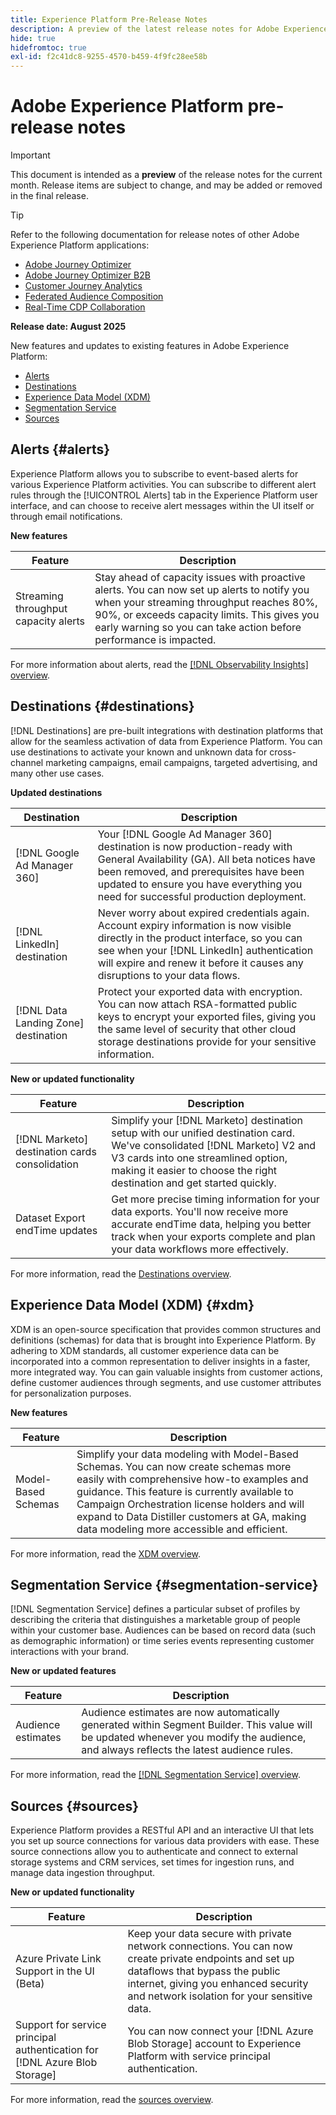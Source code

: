 ```yaml
---
title: Experience Platform Pre-Release Notes
description: A preview of the latest release notes for Adobe Experience Platform.
hide: true
hidefromtoc: true
exl-id: f2c41dc8-9255-4570-b459-4f9fc28ee58b
---
```

# Adobe Experience Platform pre-release notes

>[!IMPORTANT]
>
>This document is intended as a **preview** of the release notes for the current month. Release items are subject to change, and may be added or removed in the final release.

>[!TIP]
>
>Refer to the following documentation for release notes of other Adobe Experience Platform applications:
>
>- [Adobe Journey Optimizer](https://experienceleague.adobe.com/en/docs/journey-optimizer/using/whats-new/release-notes)
>- [Adobe Journey Optimizer B2B](https://experienceleague.adobe.com/en/docs/journey-optimizer-b2b/user/release-notes)
>- [Customer Journey Analytics](https://experienceleague.adobe.com/en/docs/analytics-platform/using/releases/pre-release-notes)
>- [Federated Audience Composition](https://experienceleague.adobe.com/en/docs/federated-audience-composition/using/e-release-notes)
>- [Real-Time CDP Collaboration](https://experienceleague.adobe.com/en/docs/real-time-cdp-collaboration/using/latest)

**Release date: August 2025**

New features and updates to existing features in Adobe Experience Platform:

- [Alerts](#alerts)
- [Destinations](#destinations)
- [Experience Data Model (XDM)](#cdm)
- [Segmentation Service](#segmentation-service)
- [Sources](#sources)

## Alerts {#alerts}

Experience Platform allows you to subscribe to event-based alerts for various Experience Platform activities. You can subscribe to different alert rules through the [!UICONTROL Alerts] tab in the Experience Platform user interface, and can choose to receive alert messages within the UI itself or through email notifications.

**New features**

| Feature | Description |
| ------- | ----------- |
| Streaming throughput capacity alerts | Stay ahead of capacity issues with proactive alerts. You can now set up alerts to notify you when your streaming throughput reaches 80%, 90%, or exceeds capacity limits. This gives you early warning so you can take action before performance is impacted. |

For more information about alerts, read the [[!DNL Observability Insights] overview](../observability/home.md).

## Destinations {#destinations}

[!DNL Destinations] are pre-built integrations with destination platforms that allow for the seamless activation of data from Experience Platform. You can use destinations to activate your known and unknown data for cross-channel marketing campaigns, email campaigns, targeted advertising, and many other use cases.

**Updated destinations**

| Destination | Description |
| --- | --- |
| [!DNL Google Ad Manager 360] | Your [!DNL Google Ad Manager 360] destination is now production-ready with General Availability (GA). All beta notices have been removed, and prerequisites have been updated to ensure you have everything you need for successful production deployment. |
| [!DNL LinkedIn] destination | Never worry about expired credentials again. Account expiry information is now visible directly in the product interface, so you can see when your [!DNL LinkedIn] authentication will expire and renew it before it causes any disruptions to your data flows. |
| [!DNL Data Landing Zone] destination | Protect your exported data with encryption. You can now attach RSA-formatted public keys to encrypt your exported files, giving you the same level of security that other cloud storage destinations provide for your sensitive information. |

**New or updated functionality**

| Feature | Description |
| --- | --- |
| [!DNL Marketo] destination cards consolidation | Simplify your [!DNL Marketo] destination setup with our unified destination card. We've consolidated [!DNL Marketo] V2 and V3 cards into one streamlined option, making it easier to choose the right destination and get started quickly. |
| Dataset Export endTime updates | Get more precise timing information for your data exports. You'll now receive more accurate endTime data, helping you better track when your exports complete and plan your data workflows more effectively. |

For more information, read the [Destinations overview](../destinations/home.md).

## Experience Data Model (XDM) {#xdm}

XDM is an open-source specification that provides common structures and definitions (schemas) for data that is brought into Experience Platform. By adhering to XDM standards, all customer experience data can be incorporated into a common representation to deliver insights in a faster, more integrated way. You can gain valuable insights from customer actions, define customer audiences through segments, and use customer attributes for personalization purposes.

**New features**

| Feature | Description |
| ------- | ----------- |
| Model-Based Schemas | Simplify your data modeling with Model-Based Schemas. You can now create schemas more easily with comprehensive how-to examples and guidance. This feature is currently available to Campaign Orchestration license holders and will expand to Data Distiller customers at GA, making data modeling more accessible and efficient. |

For more information, read the [XDM overview](../xdm/home.md).

## Segmentation Service {#segmentation-service}

[!DNL Segmentation Service] defines a particular subset of profiles by describing the criteria that distinguishes a marketable group of people within your customer base. Audiences can be based on record data (such as demographic information) or time series events representing customer interactions with your brand.

**New or updated features**

| Feature | Description |
| ------- | ----------- |
| Audience estimates | Audience estimates are now automatically generated within Segment Builder. This value will be updated whenever you modify the audience, and always reflects the latest audience rules. |

For more information, read the [[!DNL Segmentation Service] overview](../segmentation/home.md).

## Sources {#sources}

Experience Platform provides a RESTful API and an interactive UI that lets you set up source connections for various data providers with ease. These source connections allow you to authenticate and connect to external storage systems and CRM services, set times for ingestion runs, and manage data ingestion throughput.

**New or updated functionality**

| Feature | Description |
| --- | --- |
| Azure Private Link Support in the UI (Beta) | Keep your data secure with private network connections. You can now create private endpoints and set up dataflows that bypass the public internet, giving you enhanced security and network isolation for your sensitive data. |
| Support for service principal authentication for [!DNL Azure Blob Storage] | You can now connect your [!DNL Azure Blob Storage] account to Experience Platform with service principal authentication. |

For more information, read the [sources overview](../sources/home.md).

<!--

## Query Service {#query-service}

Adobe Experience Platform Query Service provides a robust SQL interface for data analysis and exploration across the platform.

**New or updated features**

| Feature | Description |
| ------- | ----------- |
| Data Distiller Session Management | Take control of your data analysis sessions with enhanced session management. You can now monitor and manage your sessions more effectively across development and production environments, giving you better visibility into your query performance and resource usage. |

For more information, read the [Query Service overview](../query-service/home.md).

## B2B CDP {#b2b-cdp}

Real-Time CDP B2B Edition provides comprehensive B2B customer data management capabilities, enabling organizations to build unified customer profiles, create sophisticated B2B audiences, and activate data across various marketing channels.

**New or updated features**

| Feature | Description |
| ------- | ----------- |
| Lookup Support for B2B Classes Only | Streamline your B2B data access with focused lookup support. You can now look up Person (Profile), Experience Events, Account, and Opportunity entities directly through the Entities API. This simplified approach helps you access the most important B2B data more efficiently while reducing complexity. |
| B2B Namespace and Schema Updates | Experience a cleaner, more streamlined B2B data model. We've simplified the B2B namespace and schema structure by removing complex relationship mappings and non-primary identity support for certain B2B classes. This makes your B2B data easier to work with and understand. |

For more information, read the [Real-Time CDP B2B Edition overview](../rtcdp/b2b-overview.md).

-->
